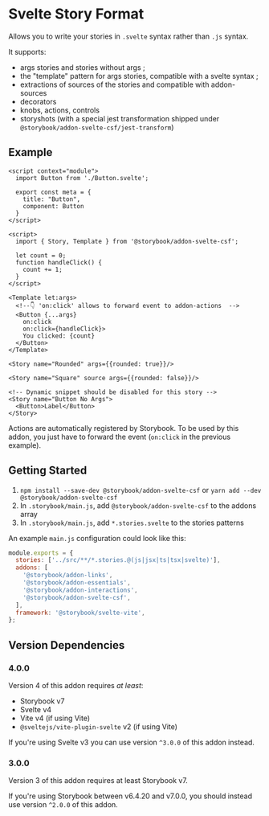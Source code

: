 # Svelte Story Format

Allows you to write your stories in `.svelte` syntax rather than `.js` syntax.

It supports:

- args stories and stories without args ;
- the "template" pattern for args stories, compatible with a svelte syntax ;
- extractions of sources of the stories and compatible with addon-sources
- decorators
- knobs, actions, controls
- storyshots (with a special jest transformation shipped under `@storybook/addon-svelte-csf/jest-transform`)

## Example

```svelte
<script context="module">
  import Button from './Button.svelte';

  export const meta = {
    title: "Button",
    component: Button
  }
</script>

<script>
  import { Story, Template } from '@storybook/addon-svelte-csf';

  let count = 0;
  function handleClick() {
    count += 1;
  }
</script>

<Template let:args>
  <!--👇 'on:click' allows to forward event to addon-actions  -->
  <Button {...args} 
    on:click
    on:click={handleClick}>
    You clicked: {count}
  </Button>
</Template>

<Story name="Rounded" args={{rounded: true}}/>

<Story name="Square" source args={{rounded: false}}/>

<!-- Dynamic snippet should be disabled for this story -->
<Story name="Button No Args">
  <Button>Label</Button>
</Story>
```

Actions are automatically registered by Storybook. To be used by this addon, you just have to forward the event (`on:click` in the previous example).


## Getting Started

1. `npm install --save-dev @storybook/addon-svelte-csf` or `yarn add --dev @storybook/addon-svelte-csf`
2. In `.storybook/main.js`, add `@storybook/addon-svelte-csf` to the addons array
3. In `.storybook/main.js`, add `*.stories.svelte` to the stories patterns

An example `main.js` configuration could look like this:

```js
module.exports = {
  stories: ['../src/**/*.stories.@(js|jsx|ts|tsx|svelte)'],
  addons: [
    '@storybook/addon-links',
    '@storybook/addon-essentials',
    '@storybook/addon-interactions',
    '@storybook/addon-svelte-csf',
  ],
  framework: '@storybook/svelte-vite',
};
```

## Version Dependencies

### 4.0.0

Version 4 of this addon requires _at least_:

- Storybook v7
- Svelte v4
- Vite v4 (if using Vite)
- `@sveltejs/vite-plugin-svelte` v2 (if using Vite)

If you're using Svelte v3 you can use version `^3.0.0` of this addon instead.

### 3.0.0

Version 3 of this addon requires at least Storybook v7.

If you're using Storybook between v6.4.20 and v7.0.0, you should instead use version `^2.0.0` of this addon.
